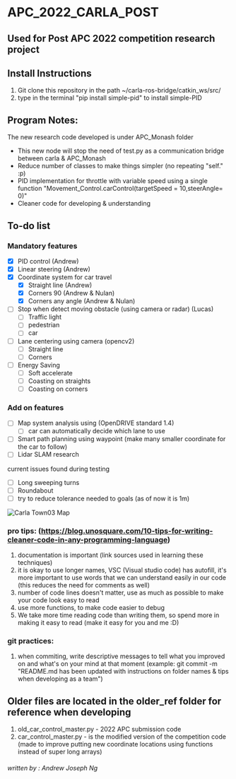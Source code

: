 # APC_2022_CARLA_POST
## Used for Post APC 2022 competition research project

## Install Instructions
1) Git clone this repository in the path ~/carla-ros-bridge/catkin_ws/src/
2) type in the terminal "pip install simple-pid" to install simple-PID


## Program Notes:
The new research code developed is under APC_Monash folder
- This new node will stop the need of test.py as a communication bridge between carla & APC_Monash
- Reduce number of classes to make things simpler (no repeating "self." :p)
- PID implementation for throttle with variable speed using a single function 
    "Movement_Control.carControl(targetSpeed = 10,steerAngle= 0)"  
- Cleaner code for developing & understanding 

## To-do list
### Mandatory features
- [x] PID control   (Andrew)
- [x] Linear steering (Andrew)
- [x] Coordinate system for car travel
    - [x] Straight line (Andrew)
    - [x] Corners 90    (Andrew & Nulan)
    - [x] Corners any angle (Andrew & Nulan)
- [ ] Stop when detect moving obstacle (using camera or radar) (Lucas)
    - [ ] Traffic light
    - [ ] pedestrian
    - [ ] car
- [ ] Lane centering using camera (opencv2)   
    - [ ] Straight line
    - [ ] Corners
- [ ] Energy Saving   
    - [ ] Soft accelerate
    - [ ] Coasting on straights
    - [ ] Coasting on corners

### Add on features
- [ ] Map system analysis using (OpenDRIVE standard 1.4) 
    - [ ] car can automatically decide which lane to use
- [ ] Smart path planning using waypoint (make many smaller coordinate for the car to follow)
- [ ] Lidar SLAM research 

current issues found during testing
- [ ] Long sweeping turns
- [ ] Roundabout
- [ ] try to reduce tolerance needed to goals (as of now it is 1m)

![Carla Town03 Map](https://carla.readthedocs.io/en/latest/img/Town03.jpg)



### pro tips: (https://blog.unosquare.com/10-tips-for-writing-cleaner-code-in-any-programming-language)
1) documentation is important (link sources used in learning these techniques)
2) it is okay to use longer names, VSC (Visual studio code) has autofill, it's more important to use words that we can understand easily in our code (this reduces the need for comments as well)
3) number of code lines doesn't matter, use as much as possible to make your code look easy to read
4) use more functions, to make code easier to debug  
5) We take more time reading code than writing them, so spend more in making it easy to read (make it easy for you and me :D)


### git practices:
1) when commiting, write descriptive messages to tell what you improved on and what's on your mind at that moment (example: git commit -m "README.md has been updated with instructions on folder names & tips when developing as a team")


## Older files are located in the older_ref folder for reference when developing
1) old_car_control_master.py   -   2022 APC submission code
2) car_control_master.py       -   is the modified version of the competition code (made to improve putting new coordinate locations using functions instead of super long arrays) 



###### written by : Andrew Joseph Ng
